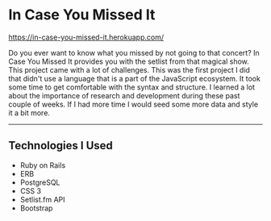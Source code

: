 # In Case You Missed It

https://in-case-you-missed-it.herokuapp.com/

Do you ever want to know what you missed by not going to that concert? In Case You Missed It provides you with the setlist from that magical show. This project came with a lot of challenges. This was the first project I did that didn't use a language that is a part of the JavaScript ecosystem. It took some time to get comfortable with the syntax and structure. I learned a lot about the importance of research and development during these past couple of weeks. If I had more time I would seed some more data and style it a bit more.

---

## Technologies I Used

- Ruby on Rails
- ERB
- PostgreSQL
- CSS 3
- Setlist.fm API
- Bootstrap
